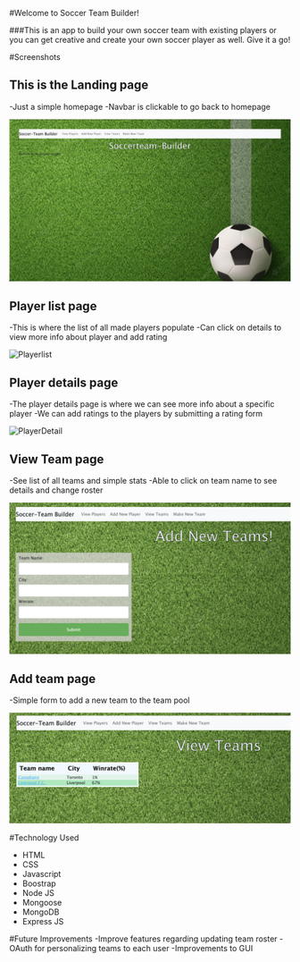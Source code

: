 #Welcome to Soccer Team Builder!

###This is an app to build your own soccer team with existing players or you can get creative and create your own soccer player as well. Give it a go!

#Screenshots

## This is the Landing page

-Just a simple homepage
-Navbar is clickable to go back to homepage

![Homepage](/public/images/HomePage.png)

## Player list page

-This is where the list of all made players populate
-Can click on details to view more info about player and add rating

![Playerlist](/public/images/ViewPlayers.png)

## Player details page

-The player details page is where we can see more info about a specific player
-We can add ratings to the players by submitting a rating form

![PlayerDetail](/public/images/PlayerDetail.png)

## View Team page

-See list of all teams and simple stats
-Able to click on team name to see details and change roster

![Viewteam](/public/images/ViewTeams.png)

## Add team page

-Simple form to add a new team to the team pool

![NewTeam](/public/images/MakeNewTeam.png)

#Technology Used

- HTML
- CSS
- Javascript
- Boostrap
- Node JS
- Mongoose
- MongoDB
- Express JS

#Future Improvements
-Improve features regarding updating team roster
-OAuth for personalizing teams to each user
-Improvements to GUI
